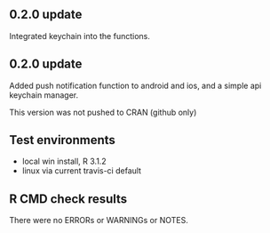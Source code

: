 ## 0.2.0 update

Integrated keychain into the functions.

## 0.2.0 update

Added push notification function to android and ios, and a simple api keychain manager.

This version was not pushed to CRAN (github only)

## Test environments
* local win install, R 3.1.2
* linux via current travis-ci default

## R CMD check results
There were no ERRORs or WARNINGs or NOTES.
